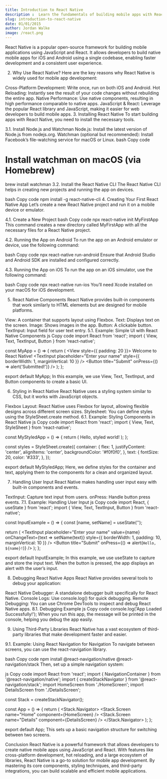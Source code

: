 ```yaml
---
title: Introduction to React Native
description :  Learn the fundamentals of building mobile apps with React Native.
slug: introduction-to-react-native
date: 01/01/2015
author: Jordan Walke
image: /react.png    
---
```





React Native is a popular open-source framework for building mobile applications using JavaScript and React. It allows developers to build native mobile apps for iOS and Android using a single codebase, enabling faster development and a consistent user experience.

2. Why Use React Native?
Here are the key reasons why React Native is widely used for mobile app development:

Cross-Platform Development: Write once, run on both iOS and Android.
Hot Reloading: Instantly see the result of your code changes without rebuilding the entire app.
Native Performance: Use native components, resulting in high performance comparable to native apps.
JavaScript & React: Leverage the popular React library and JavaScript, making it easier for web developers to build mobile apps.
3. Installing React Native
To start building apps with React Native, you need to install the necessary tools.

3.1. Install Node.js and Watchman
Node.js: Install the latest version of Node.js from nodejs.org.
Watchman (optional but recommended): Install Facebook’s file-watching service for macOS or Linux.
bash
Copy code
# Install watchman on macOS (via Homebrew)
brew install watchman
3.2. Install the React Native CLI
The React Native CLI helps in creating new projects and running the app on devices.

bash
Copy code
npm install -g react-native-cli
4. Creating Your First React Native App
Let’s create a new React Native project and run it on a mobile device or emulator.

4.1. Create a New Project
bash
Copy code
npx react-native init MyFirstApp
This command creates a new directory called MyFirstApp with all the necessary files for a React Native project.

4.2. Running the App on Android
To run the app on an Android emulator or device, use the following command:

bash
Copy code
npx react-native run-android
Ensure that Android Studio and Android SDK are installed and configured correctly.

4.3. Running the App on iOS
To run the app on an iOS simulator, use the following command:

bash
Copy code
npx react-native run-ios
You’ll need Xcode installed on your macOS for iOS development.

5. React Native Components
React Native provides built-in components that work similarly to HTML elements but are designed for mobile platforms.

View: A container that supports layout using Flexbox.
Text: Displays text on the screen.
Image: Shows images in the app.
Button: A clickable button.
TextInput: Input field for user text entry.
5.1. Example: Simple UI with React Native Components
js
Copy code
import React from 'react';
import { View, Text, TextInput, Button } from 'react-native';

const MyApp = () => {
  return (
    <View style={{ padding: 20 }}>
      <Text>Welcome to React Native!</Text>
      <TextInput placeholder="Enter your name" style={{ borderWidth: 1, marginVertical: 10 }} />
      <Button title="Submit" onPress={() => alert('Submitted!')} />
    </View>
  );
};

export default MyApp;
In this example, we use View, Text, TextInput, and Button components to create a basic UI.

6. Styling in React Native
React Native uses a styling system similar to CSS, but it works with JavaScript objects.

Flexbox Layout: React Native uses Flexbox for layout, allowing flexible designs across different screen sizes.
Stylesheet: You can define styles using the StyleSheet.create method.
6.1. Example: Styling Components in React Native
js
Copy code
import React from 'react';
import { View, Text, StyleSheet } from 'react-native';

const MyStyledApp = () => {
  return (
    <View style={styles.container}>
      <Text style={styles.text}>Hello, styled world!</Text>
    </View>
  );
};

const styles = StyleSheet.create({
  container: {
    flex: 1,
    justifyContent: 'center',
    alignItems: 'center',
    backgroundColor: '#f0f0f0',
  },
  text: {
    fontSize: 20,
    color: '#333',
  },
});

export default MyStyledApp;
Here, we define styles for the container and text, applying them to the components for a clean and organized layout.

7. Handling User Input
React Native makes handling user input easy with built-in components and events.

TextInput: Capture text input from users.
onPress: Handle button press events.
7.1. Example: Handling User Input
js
Copy code
import React, { useState } from 'react';
import { View, Text, TextInput, Button } from 'react-native';

const InputExample = () => {
  const [name, setName] = useState('');

  return (
    <View>
      <TextInput 
        placeholder="Enter your name" 
        value={name}
        onChangeText={text => setName(text)}
        style={{ borderWidth: 1, padding: 10, marginVertical: 10 }}
      />
      <Button title="Submit" onPress={() => alert(`Hello, ${name}!`)} />
    </View>
  );
};

export default InputExample;
In this example, we use useState to capture and store the input text. When the button is pressed, the app displays an alert with the user’s input.

8. Debugging React Native Apps
React Native provides several tools to debug your application:

React Native Debugger: A standalone debugger built specifically for React Native.
Console Logs: Use console.log() for quick debugging.
Remote Debugging: You can use Chrome DevTools to inspect and debug React Native apps.
8.1. Debugging Example
js
Copy code
console.log('App Loaded Successfully!');
When you run this app, the message will be printed in the console, helping you debug the app easily.

9. Using Third-Party Libraries
React Native has a vast ecosystem of third-party libraries that make development faster and easier.

9.1. Example: Using React Navigation for Navigation
To navigate between screens, you can use the react-navigation library.

bash
Copy code
npm install @react-navigation/native @react-navigation/stack
Then, set up a simple navigation system:

js
Copy code
import React from 'react';
import { NavigationContainer } from '@react-navigation/native';
import { createStackNavigator } from '@react-navigation/stack';
import HomeScreen from './HomeScreen';
import DetailsScreen from './DetailsScreen';

const Stack = createStackNavigator();

const App = () => {
  return (
    <NavigationContainer>
      <Stack.Navigator>
        <Stack.Screen name="Home" component={HomeScreen} />
        <Stack.Screen name="Details" component={DetailsScreen} />
      </Stack.Navigator>
    </NavigationContainer>
  );
};

export default App;
This sets up a basic navigation structure for switching between two screens.

Conclusion
React Native is a powerful framework that allows developers to create native mobile apps using JavaScript and React. With features like cross-platform development, hot reloading, and a large ecosystem of libraries, React Native is a go-to solution for mobile app development. By mastering its core components, styling techniques, and third-party integrations, you can build scalable and efficient mobile applications.

